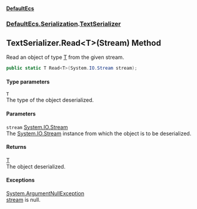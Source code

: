 #### [DefaultEcs](DefaultEcs.md 'DefaultEcs')
### [DefaultEcs.Serialization](DefaultEcs.md#DefaultEcs_Serialization 'DefaultEcs.Serialization').[TextSerializer](TextSerializer.md 'DefaultEcs.Serialization.TextSerializer')
## TextSerializer.Read&lt;T&gt;(Stream) Method
Read an object of type [T](TextSerializer_Read_T_(Stream).md#DefaultEcs_Serialization_TextSerializer_Read_T_(System_IO_Stream)_T 'DefaultEcs.Serialization.TextSerializer.Read&lt;T&gt;(System.IO.Stream).T') from the given stream.  
```csharp
public static T Read<T>(System.IO.Stream stream);
```
#### Type parameters
<a name='DefaultEcs_Serialization_TextSerializer_Read_T_(System_IO_Stream)_T'></a>
`T`  
The type of the object deserialized.
  
#### Parameters
<a name='DefaultEcs_Serialization_TextSerializer_Read_T_(System_IO_Stream)_stream'></a>
`stream` [System.IO.Stream](https://docs.microsoft.com/en-us/dotnet/api/System.IO.Stream 'System.IO.Stream')  
The [System.IO.Stream](https://docs.microsoft.com/en-us/dotnet/api/System.IO.Stream 'System.IO.Stream') instance from which the object is to be deserialized.
  
#### Returns
[T](TextSerializer_Read_T_(Stream).md#DefaultEcs_Serialization_TextSerializer_Read_T_(System_IO_Stream)_T 'DefaultEcs.Serialization.TextSerializer.Read&lt;T&gt;(System.IO.Stream).T')  
The object deserialized.
#### Exceptions
[System.ArgumentNullException](https://docs.microsoft.com/en-us/dotnet/api/System.ArgumentNullException 'System.ArgumentNullException')  
[stream](TextSerializer_Read_T_(Stream).md#DefaultEcs_Serialization_TextSerializer_Read_T_(System_IO_Stream)_stream 'DefaultEcs.Serialization.TextSerializer.Read&lt;T&gt;(System.IO.Stream).stream') is null.
